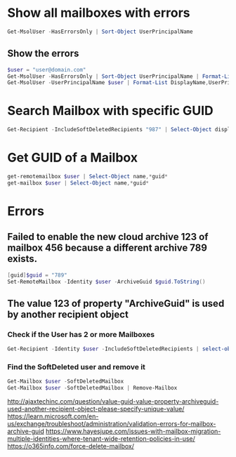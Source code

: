 # Show all mailboxes with errors
```powershell
Get-MsolUser -HasErrorsOnly | Sort-Object UserPrincipalName
```

## Show the errors
```powershell
$user = "user@domain.com"
Get-MsolUser -HasErrorsOnly | Sort-Object UserPrincipalName | Format-List DisplayName,UserPrincipalName,@{Name="Error";Expression={($_.errors[0].ErrorDetail.objecterrors.errorrecord.ErrorDescription)}}
Get-MsolUser -UserPrincipalName $user | Format-List DisplayName,UserPrincipalName,@{Name="Error";Expression={($_.errors[0].ErrorDetail.objecterrors.errorrecord.ErrorDescription)}}
```

# Search Mailbox with specific GUID
```powershell
Get-Recipient -IncludeSoftDeletedRecipients "987" | Select-Object displayname,primarysmtpaddress
```

# Get GUID of a Mailbox
```powershell
get-remotemailbox $user | Select-Object name,*guid*
get-mailbox $user | Select-Object name,*guid*
```

# Errors
## Failed to enable the new cloud archive 123 of mailbox 456 because a different archive 789 exists.
```powershell
[guid]$guid = "789"
Set-RemoteMailbox -Identity $user -ArchiveGuid $guid.ToString()
```

## The value 123 of property "ArchiveGuid" is used by another recipient object
### Check if the User has 2 or more Mailboxes
```powershell
Get-Recipient -Identity $user -IncludeSoftDeletedRecipients | select-object name, whensoftdeleted
```
### Find the SoftDeleted user and remove it
```powershell
Get-Mailbox $user -SoftDeletedMailbox
Get-Mailbox $user -SoftDeletedMailbox | Remove-Mailbox
```

http://ajaxtechinc.com/question/value-guid-value-property-archiveguid-used-another-recipient-object-please-specify-unique-value/
https://learn.microsoft.com/en-us/exchange/troubleshoot/administration/validation-errors-for-mailbox-archive-guid
https://www.hayesjupe.com/issues-with-mailbox-migration-multiple-identities-where-tenant-wide-retention-policies-in-use/
https://o365info.com/force-delete-mailbox/